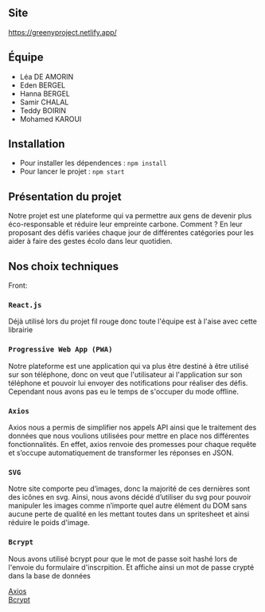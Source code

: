 ## Site
https://greenyproject.netlify.app/

## Équipe
* Léa DE AMORIN
* Eden BERGEL
* Hanna BERGEL
* Samir CHALAL
* Teddy BOIRIN
* Mohamed KAROUI

## Installation

* Pour installer les dépendences : ```npm install``` 
* Pour lancer le projet : ```npm start``` 

## Présentation du projet

Notre projet est une plateforme qui va permettre aux gens de devenir plus éco-responsable et réduire leur empreinte carbone. Comment ? En leur proposant des défis variées chaque jour de différentes catégories pour les aider à faire des gestes écolo dans leur quotidien.

## Nos choix techniques

Front: 
### `React.js `  
Déjà utilisé lors du projet fil rouge donc toute l'équipe est à l'aise avec cette librairie

### `Progressive Web App (PWA) `  
Notre plateforme est une application qui va plus être destiné à être utilisé sur son téléphone, donc on veut que l'utilisateur ai l'application sur son téléphone et pouvoir lui envoyer des notifications pour réaliser des défis. Cependant nous avons pas eu le temps de s'occuper du mode offline. 

### `Axios`
Axios nous a permis de simplifier nos appels API ainsi que le traitement des données que nous voulions utilisées pour mettre en place nos différentes fonctionnalités. En effet, axios renvoie des promesses pour chaque requête et s’occupe automatiquement de transformer les réponses en JSON.

### `SVG`
Notre site comporte peu d’images, donc la majorité de ces dernières sont des icônes en svg. Ainsi, nous avons décidé d’utiliser du svg pour pouvoir manipuler les images comme n’importe quel autre élément du DOM sans aucune perte de qualité en les mettant toutes dans un spritesheet et ainsi réduire le poids d'image.

### `Bcrypt`
Nous avons utilisé bcrypt pour que le mot de passe soit hashé lors de l'envoie du formulaire d'inscrpition. Et affiche ainsi un mot de passe crypté dans la base de données 

[Axios](https://github.com/axios/axios)<br/>
[Bcrypt](https://www.npmjs.com/package/bcrypt)<br/>
